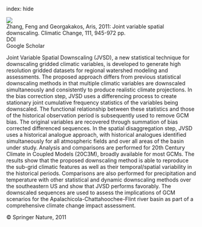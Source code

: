 index: hide

<div class="Citation">
    <div class="Citation-thumb CitationThumb-linked"  data-href="https://doi.org/10.1007/s10584-011-0167-9">
      <img src="https://static.claimspace.cloud/climate-study-static/refs/thumbs/9/Zhang_and_Georgakakos_2011-thumb.png" />
    </div>

  <div class="Citation-body">
    <div class="Citation-text">Zhang, Feng and Georgakakos, Aris, 2011: Joint variable spatial downscaling. <span class="Article-journal">Climatic Change, </span><span class="Article-volume">111, </span>945-972 pp.</div>
    <div class="Citation-links">
      <div class="CitationLink" data-href="https://doi.org/10.1007/s10584-011-0167-9">
        <div class="CitationLink-icon CitationLink-Doi"></div>
        <div class="CitationLink-text">DOI</div>
      </div>
      <div class="CitationLink" data-href="https://scholar.google.com/scholar?q=10.1007/s10584-011-0167-9">
        <div class="CitationLink-icon CitationLink-Scholar"></div>
        <div class="CitationLink-text">Google Scholar</div>
      </div>
    </div>
  </div>
</div>

Joint Variable Spatial Downscaling (JVSD), a new statistical technique for downscaling gridded climatic variables, is developed to generate high resolution gridded datasets for regional watershed modeling and assessments. The proposed approach differs from previous statistical downscaling methods in that multiple climatic variables are downscaled simultaneously and consistently to produce realistic climate projections. In the bias correction step, JVSD uses a differencing process to create stationary joint cumulative frequency statistics of the variables being downscaled. The functional relationship between these statistics and those of the historical observation period is subsequently used to remove GCM bias. The original variables are recovered through summation of bias corrected differenced sequences. In the spatial disaggregation step, JVSD uses a historical analogue approach, with historical analogues identified simultaneously for all atmospheric fields and over all areas of the basin under study. Analysis and comparisons are performed for 20th Century Climate in Coupled Models (20C3M), broadly available for most GCMs. The results show that the proposed downscaling method is able to reproduce the sub-grid climatic features as well as their temporal/spatial variability in the historical periods. Comparisons are also performed for precipitation and temperature with other statistical and dynamic downscaling methods over the southeastern US and show that JVSD performs favorably. The downscaled sequences are used to assess the implications of GCM scenarios for the Apalachicola-Chattahoochee-Flint river basin as part of a comprehensive climate change impact assessment.

<div class="Citation-copy">
&copy; Springer Nature, 2011
</div>